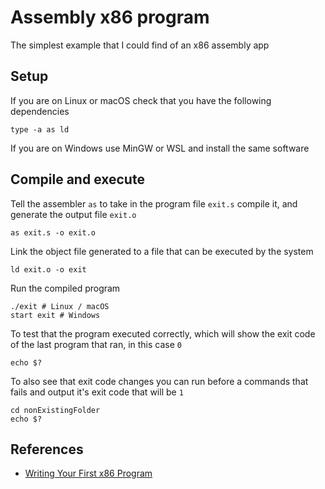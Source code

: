 # Assembly x86 program

The simplest example that I could find of an x86 assembly app

## Setup

If you are on Linux or macOS check that you have the following dependencies

```shell
type -a as ld
```

If you are on Windows use MinGW or WSL and install the same software

## Compile and execute

Tell the assembler `as` to take in the program file `exit.s` compile it, and generate the output file `exit.o`

```shell
as exit.s -o exit.o
```

Link the object file generated to a file that can be executed by the system

```shell
ld exit.o -o exit
```

Run the compiled program

```shell
./exit # Linux / macOS
start exit # Windows
```

To test that the program executed correctly, which will show the exit code of the last program that ran, in this case `0`

```shell
echo $?
```

To also see that exit code changes you can run before a commands that fails and output it's exit code that will be `1`

```shell
cd nonExistingFolder
echo $?
```

## References

* [Writing Your First x86 Program](https://medium.com/@scottc130/writing-your-first-x86-program-3fd2b33139d6)
